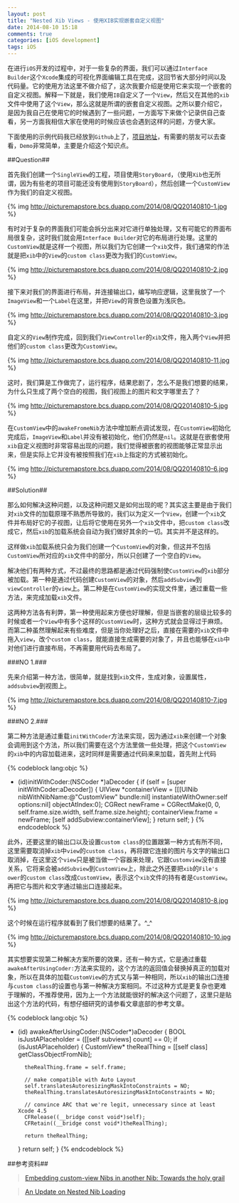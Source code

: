 ```yaml
---
layout: post
title: "Nested Xib Views - 使用XIB实现嵌套自定义视图"
date: 2014-08-10 15:18
comments: true
categories: [iOS development]
tags: iOS
---
```


在进行`iOS`开发的过程中，对于一些复杂的界面，我们可以通过`Interface Builder`这个`Xcode`集成的可视化界面编辑工具在完成，这回节省大部分时间以及代码量。它的使用方法这里不做介绍了，这次我要介绍是使用它来实现一个嵌套的自定义视图。解释一下就是，我们使用`IB`自定义了一个`View`，然后又在其他的`xib`文件中使用了这个`View`，那么这就是所谓的嵌套自定义视图。之所以要介绍它，是因为我自己在使用它的时候遇到了一些问题，一方面写下来做个记录供自己查看，另一方面我相信大家在使用的时候应该也会遇到这样的问题，方便大家。<!-- More -->

下面使用的示例代码我已经放到`Github`上了，[项目地址](https://github.com/wtlucky/nestedXibLoad)，有需要的朋友可以去查看，`Demo`非常简单，主要是介绍这个知识点。

##Question##

首先我们创建一个`SingleView`的工程，项目使用`StoryBoard`，（使用`Xib`也无所谓，因为有些老的项目可能还没有使用到`StoryBoard`），然后创建一个`CustomView`作为我们的自定义视图。

{% img http://picturemapstore.bcs.duapp.com/2014/08/QQ20140810-1.jpg %}

有时对于复杂的界面我们可能会拆分出来对它进行单独处理，又有可能它的界面布局很复杂，这时我们就会用`Interface Builder`对它的布局进行处理。这里的`CustomView`就是这样一个视图，所以我们为它创建一个`xib`文件，我们通常的作法就是把`xib`中的`View`的`custom class`更改为我们的`CustomView`。

{% img http://picturemapstore.bcs.duapp.com/2014/08/QQ20140810-2.jpg %}

接下来对我们的界面进行布局，并连接输出口，编写响应逻辑，这里我放了一个`ImageView`和一个`Label`在这里，并把`View`的背景色设置为浅灰色。

{% img http://picturemapstore.bcs.duapp.com/2014/08/QQ20140810-3.jpg %}

自定义的`View`制作完成，回到我们`ViewController`的`xib`文件，拖入两个`View`并把他们的`custom class`更改为`CustomView`。

{% img http://picturemapstore.bcs.duapp.com/2014/08/QQ20140810-11.jpg %} 

这时，我们算是工作做完了，运行程序，结果悲剧了，怎么不是我们想要的结果，为什么只生成了两个空白的视图，我们视图上的图片和文字哪里去了？

{% img http://picturemapstore.bcs.duapp.com/2014/08/QQ20140810-5.jpg %}

在`CustomView`中的`awakeFromeNib`方法中增加断点调试发现，在`CustomView`初始化完成后，`ImageView`和`Label`并没有被初始化，他们仍然是`nil`。这就是在嵌套使用`xib`自定义视图时非常容易出现的问题，我们觉得被嵌套的视图能够正常显示出来，但是实际上它并没有被按照我们在`xib`上指定的方式被初始化。

{% img http://picturemapstore.bcs.duapp.com/2014/08/QQ20140810-6.jpg %}

##Solution##

那么如何解决这种问题，以及这种问题又是如何出现的呢？其实这主要是由于我们对`xib`文件的加载原理不熟悉所导致的，我们以为定义一个`View`，创建一个`xib`文件并布局好它的子视图，让后将它使用在另外一个`xib`文件中，把`custom class`改成它，然后`xib`的加载系统会自动为我们做好其余的一切。其实并不是这样的。

这样做`xib`加载系统只会为我们创建一个`CustomView`的对象，但这并不包括`CustomView`所对应的`xib`文件中的部分，所以只创建了一个空白的`View`。

解决他们有两种方式，不过最终的思路都是通过代码强制使`CustomView`的`xib`部分被加载。第一种是通过代码创建`CustomView`的对象，然后`addSubview`到`viewController`的`view`上。第二种是在`CustomView`的实现文件里，通过重载一些方法，来完成加载`xib`文件。

这两种方法各有利弊，第一种使用起来方便也好理解，但是当嵌套的层级比较多的时候或者一个`View`中有多个这样的`CustomView`时，这种方式就会显得过于麻烦。而第二种虽然理解起来有些难度，但是当你处理好之后，直接在需要的`xib`文件中拖入`view`，改个`custom class`，就能直接生成需要的对象了，并且也能够在`xib`中对他们进行直接布局，不再需要用代码去布局了。

###NO 1.###

先来介绍第一种方法，很简单，就是找到`xib`文件，生成对象，设置属性，`addsubview`到视图上。

{% img http://picturemapstore.bcs.duapp.com/2014/08/QQ20140810-7.jpg %}

###NO 2.###

第二种方法是通过重载`initWithCoder`方法来实现，因为通过`xib`来创建一个对象会调用到这个方法，所以我们需要在这个方法里做一些处理，把这个`CustomView`的`xib`中的内容加载进来，这时同样是需要通过代码来来加载，首先附上代码

{% codeblock lang:objc %}
- (id)initWithCoder:(NSCoder *)aDecoder
{
    if (self = [super initWithCoder:aDecoder]) {
        UIView *containerView = [[[UINib nibWithNibName:@"CustomView" bundle:nil] instantiateWithOwner:self options:nil] objectAtIndex:0];
        CGRect newFrame = CGRectMake(0, 0, self.frame.size.width, self.frame.size.height);
        containerView.frame = newFrame;
        [self addSubview:containerView];
    }
    return self;
}
{% endcodeblock %}

此外，还要这里的输出口以及设置`custom class`的位置跟第一种方式有所不同，这里需要取消掉`xib`中`view`的`custom class`，再将跟它连接的图片与文字的输出口取消掉，在这里这个`view`只是被当做一个容器来处理，它跟`Customview`没有直接关系，它将来会被`addSubview`到`CustomView`上，除此之外还要把`xib`的`File's ower`的`custom class`改成`CustomView`，表示这个`xib`文件的持有者是`CustomView`。再把它与图片和文字通过输出口连接起来。

{% img http://picturemapstore.bcs.duapp.com/2014/08/QQ20140810-8.jpg %}

这个时候在运行程序就看到了我们想要的结果了。^_^

{% img http://picturemapstore.bcs.duapp.com/2014/08/QQ20140810-10.jpg %}


其实想要实现第二种解决方案所要的效果，还有一种方式，它是通过重载`awakeAfterUsingCoder:`方法来实现的，这个方法的返回值会替换掉真正的加载对象，所以在具体的加载`CustomView`的方式又与第一种相同，所以`xib`的输出口连接与`custom class`的设置也与第一种解决方案相同。不过这种方式是更复杂也更难于理解的，不推荐使用，因为上一个方法就能很好的解决这个问题了，这里只是贴出这个方法的代码，有想仔细研究的请参看文章底部的参考文章。

{% codeblock lang:objc %}
- (id) awakeAfterUsingCoder:(NSCoder*)aDecoder {
    BOOL isJustAPlaceholder = ([[self subviews] count] == 0);
    if (isJustAPlaceholder) {
        CustomView* theRealThing = [[self class] getClassObjectFromNib];

        theRealThing.frame = self.frame; 

        // make compatible with Auto Layout
        self.translatesAutoresizingMaskIntoConstraints = NO;
        theRealThing.translatesAutoresizingMaskIntoConstraints = NO;

        // convince ARC that we're legit, unnecessary since at least Xcode 4.5
        CFRelease((__bridge const void*)self);
        CFRetain((__bridge const void*)theRealThing);

        return theRealThing;
    }
    return self;
}
{% endcodeblock %}

##参考资料##

>[Embedding custom-view Nibs in another Nib: Towards the holy grail][1]

>[An Update on Nested Nib Loading][2]

[1]: https://blog.compeople.eu/apps/?p=142
[2]: http://blog.yangmeyer.de/blog/2012/07/09/an-update-on-nested-nib-loading
